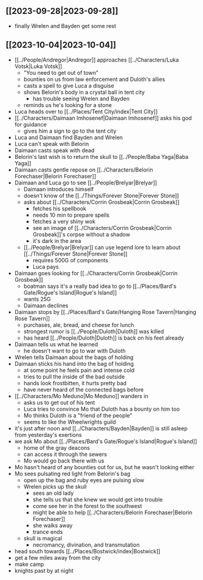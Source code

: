 ## [[2023-09-28|2023-09-28]]
- finally Wrelen and Bayden get some rest

## [[2023-10-04|2023-10-04]]
- [[../People/Andregor|Andregor]] approaches [[../Characters/Luka Votsk|Luka Votsk]]
	- "You need to get out of town"
	- bounties on us from law enforcement and Duloth's allies
	- casts a spell to give Luca a disguise
	- shows Belorin's body in a crystal ball in tent city
		- has trouble seeing Wrelen and Bayden
	- reminds us he's looking for a stone
- Luca heads over to [[../Places/Tent City/index|Tent City]]
- [[../Characters/Daimaan Imhosenef|Daimaan Imhosenef]] asks his god for guidance
	- gives him a sign to go to the tent city
- Luca and Daimaan find Bayden and Wrelen
- Luca can't speak with Belorin
- Daimaan casts speak with dead
- Belorin's last wish is to return the skull to [[../People/Baba Yaga|Baba Yaga]]
- Daimaan casts gentle repose on [[../Characters/Belorin Forechaser|Belorin Forechaser]]
- Daimaan and Luca go to see [[../People/Brelyar|Brelyar]]
	- Daimaan introduces himself
	- doesn't know of the [[../Things/Forever Stone|Forever Stone]]
	- asks about [[../Characters/Corrin Grosbeak|Corrin Grosbeak]]
		- fetches his spellbook
		- needs 10 min to prepare spells
		- fetches a very shiny wok
		- see an image of [[../Characters/Corrin Grosbeak|Corrin Grosbeak]]'s corpse without a shadow
		- it's dark in the area
	- [[../People/Brelyar|Brelyar]] can use legend lore to learn about [[../Things/Forever Stone|Forever Stone]]
		- requires 500G of components
		- Luca pays
- Daimaan goes looking for [[../Characters/Corrin Grosbeak|Corrin Grosbeak]]
	- boatman says it's a really bad idea to go to [[../Places/Bard's Gate/Rogue's Island|Rogue's Island]]
	- wants 25G
	- Daimaan declines
- Daimaan stops by [[../Places/Bard's Gate/Hanging Rose Tavern|Hanging Rose Tavern]]
	- purchases, ale, bread, and cheese for lunch
	- strongest rumor is [[../People/Duloth|Duloth]] was killed
	- has heard [[../People/Duloth|Duloth]] is back on his feet already
- Daimaan tells us what he learned
	- he doesn't want to go to war with Duloth
- Wrelen tells Daimaan about the bags of holding
- Daimaan sticks his hand into the bag of holding
	- at some point he feels pain and intense cold
	- tries to pull the inside of the bad outside
	- hands look frostbitten, it hurts pretty bad
	- have never heard of the connected bags before
- [[../Characters/Mo Meduno|Mo Meduno]] wanders in
	- asks us to get out of his tent
	- Luca tries to convince Mo that Duloth has a bounty on him too
	- Mo thinks Duloth is a "friend of the people"
	- seems to like the Wheelwrights guild
- it's just after noon and [[../Characters/Bayden|Bayden]] is still asleep from yesterday's exertions
- we ask Mo about [[../Places/Bard's Gate/Rogue's Island|Rogue's Island]]
	- home of the gray deacons
	- can access it through the sewers
	- Mo would go back there with us
- Mo hasn't heard of any bounties out for us, but he wasn't looking either
- Mo sees pulsating red light from Belorin's bag
	- open up the bag and ruby eyes are pulsing slow
	- Wrelen picks up the skull
		- sees an old lady
		- she tells us that she knew we would get into trouble
		- come see her in the forest to the southwest
		- might be able to help [[../Characters/Belorin Forechaser|Belorin Forechaser]]
		- she walks away
		- trance ends
	- skull is magical
		- necromancy, divination, and transmutation
- head south towards [[../Places/Bostwick/index|Bostwick]]
- get a few miles away from the city
- make camp
- knights past by at night